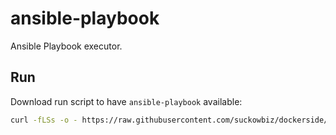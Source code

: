 # ansible-playbook

Ansible Playbook executor.

## Run

Download run script to have `ansible-playbook` available:

```bash
curl -fLSs -o - https://raw.githubusercontent.com/suckowbiz/dockerside/master/ansible/playbook/ansible-playbook > /var/tmp/ansible-playbook && sudo mv /var/tmp/ansible-playbook /usr/local/bin/ && sudo chmod +x /usr/local/bin/ansible-playbook
```